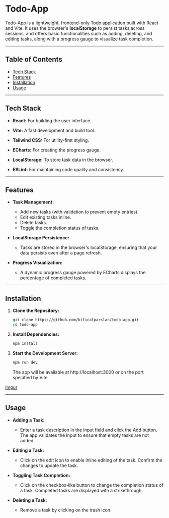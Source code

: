 # Todo-App

Todo-App is a lightweight, frontend-only Todo application built with React and Vite. It uses the browser's **localStorage** to persist tasks across sessions, and offers basic functionalities such as adding, deleting, and editing tasks, along with a progress gauge to visualize task completion.

---

## Table of Contents

- [Tech Stack](#tech-stack)
- [Features](#features)
- [Installation](#installation)
- [Usage](#usage)

---

## Tech Stack

- **React:** For building the user interface.

- **Vite:** A fast development and build tool.

- **Tailwind CSS:** For utility-first styling.

- **ECharts:** For creating the progress gauge.

- **LocalStorage:** To store task data in the browser.

- **ESLint:** For maintaining code quality and consistency.

---

## Features

- **Task Management:**

  - Add new tasks (with validation to prevent empty entries).
  - Edit existing tasks inline.
  - Delete tasks.
  - Toggle the completion status of tasks.

- **LocalStorage Persistence:**

  - Tasks are stored in the browser's localStorage, ensuring that your data persists even after a page refresh.

- **Progress Visualization:**
  - A dynamic progress gauge powered by ECharts displays the percentage of completed tasks.

---

## Installation

1. **Clone the Repository:**

   ```bash
   git clone https://github.com/kilicalparslan/todo-app.git
   cd todo-app
   ```

2. **Install Dependencies:**

   ```bash
   npm install
   ```

3. **Start the Development Server:**

   ```bash
   npm run dev
   ```

   The app will be available at http://localhost:3000 or on the port specified by Vite.

[Imgur](https://imgur.com/cP0Fi4S)

---

## Usage

- **Adding a Task:**

  - Enter a task description in the input field and click the Add button. The app validates the input to ensure that empty tasks are not added.

- **Editing a Task:**

  - Click on the edit icon to enable inline editing of the task. Confirm the changes to update the task.

- **Toggling Task Completion:**

  - Click on the checkbox-like button to change the completion status of a task. Completed tasks are displayed with a strikethrough.

- **Deleting a Task:**
  - Remove a task by clicking on the trash icon.
